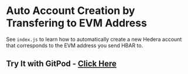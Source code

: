 # Auto Account Creation by Transfering to EVM Address

See `index.js` to learn how to automatically create a new Hedera account that corresponds to the EVM address you send HBAR to.

## Try It with GitPod - [Click Here](https://gitpod.io/#https://github.com/ed-marquez/hedera-auto-account-creation-transfer-to-evm)
